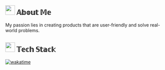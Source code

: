 <h2><img src="https://emojis.slackmojis.com/emojis/images/1660415409/60740/man-medium-skin-tone-beard.gif?1660415409" width="30"/> 𝔸𝕓𝕠𝕦𝕥 𝕄𝕖</h2>
My passion lies in creating products that are user-friendly and solve real-world problems.


<h2><img src="https://emojis.slackmojis.com/emojis/images/1660415359/60631/robot.gif?1660415359" width="30"/> 𝕋𝕖𝕔𝕙 𝕊𝕥𝕒𝕔𝕜</h2>

[![wakatime](https://wakatime.com/badge/user/2c657cc9-1372-4437-bab3-ad6eed6843b6.svg)](https://wakatime.com/@2c657cc9-1372-4437-bab3-ad6eed6843b6)




<!-- Proudly created with GPRM ( https://gprm.itsvg.in ) -->
